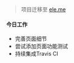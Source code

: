 > 项目迁移至 [ele.me](https://github.com/heriky/ele.me)


#### 今日工作
+ 完善页面细节
+ 尝试添加页面功能测试
+ 持续集成Travis CI